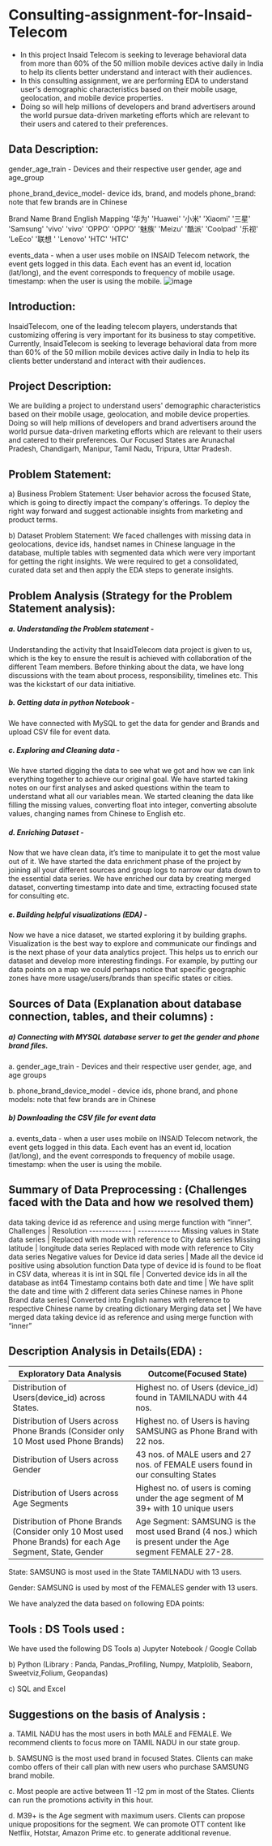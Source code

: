 # Consulting-assignment-for-Insaid-Telecom
* In this project Insaid Telecom is seeking to leverage behavioral data from more than 60% of the 50 million mobile devices active daily in India to help its clients better understand and interact with their audiences. 
* In this consulting assignment, we are performing EDA to understand user's demographic characteristics based on their mobile usage, geolocation, and mobile device properties.
*  Doing so will help millions of developers and brand advertisers around the world pursue data-driven marketing efforts which are relevant to their users and catered to their preferences.
## Data Description:
gender_age_train - Devices and their respective user gender, age and age_group

phone_brand_device_model- device ids, brand, and models phone_brand: note that few brands are in Chinese

Brand Name Brand English Mapping '华为' 'Huawei' '小米' 'Xiaomi' '三星' 'Samsung' 'vivo' 'vivo' 'OPPO' 'OPPO' '魅族' 'Meizu' '酷派' 'Coolpad' '乐视' 'LeEco' '联想 ' 'Lenovo' 'HTC' 'HTC'

events_data - when a user uses mobile on INSAID Telecom network, the event gets logged in this data. Each event has an event id, location (lat/long), and the event corresponds to frequency of mobile usage. timestamp: when the user is using the mobile.
![image](https://user-images.githubusercontent.com/97185610/165026549-407409b6-8cc4-4a00-bb28-d66e41710ae4.png)
## Introduction:

InsaidTelecom, one of the leading telecom players, understands that customizing offering
is very important for its business to stay competitive. Currently, InsaidTelecom is seeking to leverage behavioral data from more than 60% of the 50 million mobile devices active daily in India to help its clients better understand and interact with their audiences.
## Project Description:

We are building a project to understand users' demographic characteristics based on their mobile usage, geolocation, and mobile device properties. Doing so will help millions of developers and brand advertisers around the world pursue data-driven marketing efforts which are relevant to their users and catered to their preferences. Our Focused States are Arunachal Pradesh, Chandigarh, Manipur, Tamil Nadu, Tripura, Uttar Pradesh.
## Problem Statement:

a)	Business Problem Statement: User behavior across the focused State, which is going to directly impact the company's offerings. To deploy the right way forward and suggest actionable insights from marketing and product terms.

b)	Dataset Problem Statement: We faced challenges with missing data in geolocations, device ids, handset names in Chinese language in the database, multiple tables with segmented data which were very important for getting the right insights. We were required to get a consolidated, curated data set and then apply the EDA steps to generate insights.

## Problem Analysis (Strategy for the Problem Statement analysis):

##### a.	Understanding the Problem statement -

Understanding the activity that InsaidTelecom data project is given to us, which is the key to ensure the result is achieved with collaboration of the different Team members. Before thinking about the data, we have long discussions with the team about process, responsibility, timelines etc.  This was the kickstart of our data initiative.

##### b.	Getting data in python Notebook - 

We have connected with MySQL to get the data for gender and Brands and upload CSV file for event data.

##### c.	Exploring and Cleaning data - 

We have started digging the data to see what we got and how we can link everything together to achieve our original goal. We have started taking notes on our first analyses and asked questions within the team to understand what all our variables mean. We started cleaning the data like filling the missing values, converting float into integer, converting absolute values, changing names from Chinese to English etc.

##### d.	Enriching Dataset - 

Now that we have clean data, it’s time to manipulate it to get the most value out of it. We have started the data enrichment phase of the project by joining all your different sources and group logs to narrow our data down to the essential data series. We have enriched our data by creating merged dataset, converting timestamp into date and time, extracting focused state for consulting etc.

##### e.	Building helpful visualizations (EDA) - 

Now we have a nice dataset, we started exploring it by building graphs. Visualization is the best way to explore and communicate our findings and is the next phase of your data analytics project. This helps us to enrich our dataset and develop more interesting findings. For example, by putting our data points on a map we could perhaps notice that specific geographic zones have more usage/users/brands than specific states or cities.

## Sources of Data (Explanation about database connection, tables, and their columns) :

##### a)	Connecting with MYSQL database server to get the gender and phone brand files.

a.	gender_age_train - Devices and their respective user gender, age, and age groups

b.	phone_brand_device_model - device ids, phone brand, and phone models: note that few brands are in Chinese

##### b)	Downloading the CSV file for event data

a.	events_data - when a user uses mobile on INSAID Telecom network, the event gets logged in this data. Each event has an event id, location (lat/long), and the event corresponds to frequency of mobile usage. timestamp: when the user is using the mobile.

## Summary of Data Preprocessing : (Challenges faced with the Data and how we resolved them)
	
data taking device id as reference and using merge function with “inner”. 
Challenges  | Resolution
------------- | -------------
Missing values in State data series  | Replaced with mode with reference to City data series
Missing latitude  | longitude data series	Replaced with mode with reference to City data series
Negative values for Device id data series | Made all the device id positive using absolution function
Data type of device id is found to be float in CSV data, whereas it is int in SQL file | Converted device ids in all the database as int64
Timestamp contains both date and time | We have split the date and time with 2 different data series
Chinese names in Phone Brand data series| Converted into English names with reference to respective Chinese name by creating dictionary
Merging data set	| We have merged data taking device id as reference and using merge function with “inner”

## Description Analysis in Details(EDA) :
Exploratory Data Analysis | Outcome(Focused State)
------------- | -------------
Distribution of Users(device_id) across States.  | Highest no. of Users (device_id) found in TAMILNADU with 44 nos.
Distribution of Users across Phone Brands (Consider only 10 Most used Phone Brands)  | Highest no. of Users is having SAMSUNG as Phone Brand with 22 nos.
Distribution of Users across Gender | 43 nos. of MALE users and 27 nos. of FEMALE users found in our consulting States
Distribution of Users across Age Segments | Highest no. of users is coming under the age segment of M 39+ with 10 unique users
Distribution of Phone Brands (Consider only 10 Most used Phone Brands) for each Age Segment, State, Gender | Age Segment: SAMSUNG is the most used Brand (4 nos.) which is present under the Age segment FEMALE 27-28. 

State: SAMSUNG is most used in the State TAMILNADU with 13 users.

Gender: SAMSUNG is used by most of the FEMALES gender with 13 users. 



We have analyzed the data based on following EDA points:


## Tools : DS Tools used :

We have used the following DS Tools 
a)	Jupyter Notebook / Google Collab

b)	Python  (Library : Panda, Pandas_Profiling, Numpy, Matplolib, Seaborn, Sweetviz,Folium, Geopandas) 

c)	SQL and Excel

## Suggestions on the basis of Analysis :

a.	TAMIL NADU has the most users in both MALE and FEMALE. We recommend clients to focus more on TAMIL NADU in our state group.

b.	SAMSUNG is the most used brand in focused States. Clients can make combo offers of their call plan with new users who purchase SAMSUNG brand mobile.

c.	Most people are active between 11 -12 pm in most of the States. Clients can run the promotions activity in this hour.

d.	M39+ is the Age segment with maximum users. Clients can propose unique propositions for the segment. We can promote OTT content like Netflix, Hotstar, Amazon Prime etc. to generate additional revenue.

